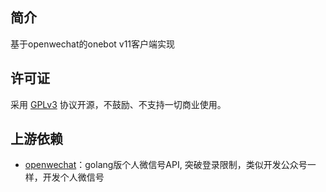 ## 简介

基于openwechat的onebot v11客户端实现


## 许可证
采用 [GPLv3](https://github.com/barryblueice/gocq-wechat/blob/main/LICENSE) 协议开源，不鼓励、不支持一切商业使用。

## 上游依赖

- [openwechat](https://github.com/eatmoreapple/openwechat)：golang版个人微信号API, 突破登录限制，类似开发公众号一样，开发个人微信号
